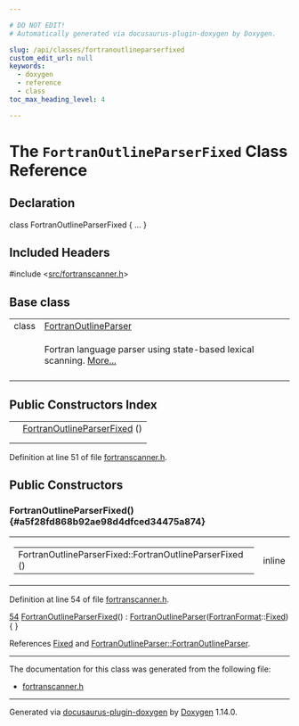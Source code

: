 ```yaml
---

# DO NOT EDIT!
# Automatically generated via docusaurus-plugin-doxygen by Doxygen.

slug: /api/classes/fortranoutlineparserfixed
custom_edit_url: null
keywords:
  - doxygen
  - reference
  - class
toc_max_heading_level: 4

---
```


<div class="doxyPage">

# The `FortranOutlineParserFixed` Class Reference



## Declaration

<div class="doxyDeclaration">
class FortranOutlineParserFixed { ... }
</div>

## Included Headers

<div class="doxyIncludesList">#include &lt;<a href="/web-doxygen/docs/api/files/src/fortranscanner-h">src/fortranscanner.h</a>&gt;
</div>

## Base class

<table class="doxyMembersIndex">

<tr class="doxyMemberIndexItem">
<td class="doxyMemberIndexItemType" align="left" valign="top">class</td>
<td class="doxyMemberIndexItemName" align="left" valign="top"><a href="/web-doxygen/docs/api/classes/fortranoutlineparser">FortranOutlineParser</a></td>
</tr>
<tr class="doxyMemberIndexDescription">
<td class="doxyMemberIndexDescriptionLeft"></td>
<td class="doxyMemberIndexDescriptionRight">
<p>Fortran language parser using state-based lexical scanning. <a href="/web-doxygen/docs/api/classes/fortranoutlineparser/#details">More...</a></p>
</td>
</tr>
<tr class="doxyMemberIndexSeparator">
<td class="doxyMemberIndexSeparator" colspan="2"></td>
</tr>

</table>

## Public Constructors Index

<table class="doxyMembersIndex">

<tr class="doxyMemberIndexItem">
<td class="doxyMemberIndexItemType" align="left" valign="top"></td>
<td class="doxyMemberIndexItemName" align="left" valign="top"><a href="#a5f28fd868b92ae98d4dfced34475a874">FortranOutlineParserFixed</a> ()</td>
</tr>
<tr class="doxyMemberIndexDescription">
<td class="doxyMemberIndexDescriptionLeft"></td>
<td class="doxyMemberIndexDescriptionRight">
</td>
</tr>
<tr class="doxyMemberIndexSeparator">
<td class="doxyMemberIndexSeparator" colspan="2"></td>
</tr>

</table>


<p>Definition at line 51 of file <a href="/web-doxygen/docs/api/files/src/fortranscanner-h">fortranscanner.h</a>.</p>

<div class="doxySectionDef">

## Public Constructors

### FortranOutlineParserFixed() {#a5f28fd868b92ae98d4dfced34475a874}

<div class="doxyMemberItem">
<div class="doxyMemberProto">
<table class="doxyMemberLabels">
<tr class="doxyMemberLabels">
<td class="doxyMemberLabelsLeft">
<table class="doxyMemberName">
<tr>
<td class="doxyMemberName">FortranOutlineParserFixed::FortranOutlineParserFixed ()</td>
</tr>
</table>
</td>
<td class="doxyMemberLabelsRight">
<span class="doxyMemberLabels">
<span class="doxyMemberLabel inline">inline</span>
</span>
</td>
</tr>
</table>
</div>
<div class="doxyMemberDoc">


<p>Definition at line 54 of file <a href="/web-doxygen/docs/api/files/src/fortranscanner-h">fortranscanner.h</a>.</p>

<div class="doxyProgramListing">

<div class="doxyCodeLine"><span class="doxyLineNumber"><a href="#a5f28fd868b92ae98d4dfced34475a874">54</a></span><span class="doxyLineContent"><span class="doxyHighlight">    <a href="#a5f28fd868b92ae98d4dfced34475a874">FortranOutlineParserFixed</a>() : <a href="/web-doxygen/docs/api/classes/fortranoutlineparser/#ad7c8dd89e81d6704c92a052dba364ac8">FortranOutlineParser</a>(<a href="/web-doxygen/docs/api/files/src/types-h/#ad3f2a8c13ceee9c0aaeabf930dd88266">FortranFormat</a>::<a href="/web-doxygen/docs/api/files/src/types-h/#ad3f2a8c13ceee9c0aaeabf930dd88266a4457d440870ad6d42bab9082d9bf9b61">Fixed</a>) { }</span></span></div>

</div>


References <a href="/web-doxygen/docs/api/files/src/types-h/#ad3f2a8c13ceee9c0aaeabf930dd88266a4457d440870ad6d42bab9082d9bf9b61">Fixed</a> and <a href="/web-doxygen/docs/api/classes/fortranoutlineparser/#ad7c8dd89e81d6704c92a052dba364ac8">FortranOutlineParser::FortranOutlineParser</a>.
</div>
</div>

</div>

<hr/>

<p>The documentation for this class was generated from the following file:</p>

<ul>
<li><a href="/web-doxygen/docs/api/files/src/fortranscanner-h">fortranscanner.h</a></li>
</ul>

<hr/>

<p class="doxyGeneratedBy">Generated via <a href="https://github.com/xpack/docusaurus-plugin-doxygen">docusaurus-plugin-doxygen</a> by <a href="https://www.doxygen.nl">Doxygen</a> 1.14.0.</p>

</div>

